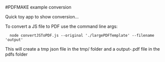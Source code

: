 #PDFMAKE example conversion

Quick toy app to show conversion...

To convert a JS file to PDF use the command line args:
```
  node convertJSToPDF.js --original './largePDFTemplate' --filename 'output'
```
This will create a tmp json file in the tmp/ folder and a output-<unique-timestamp>.pdf file in the pdfs folder